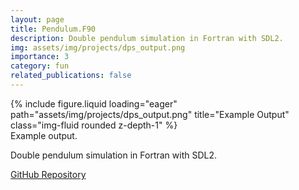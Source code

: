 ```yaml
---
layout: page
title: Pendulum.F90
description: Double pendulum simulation in Fortran with SDL2.
img: assets/img/projects/dps_output.png
importance: 3
category: fun
related_publications: false
---
```


<div class="row">
    <div class="col-sm mt-3 mt-md-0">
        {% include figure.liquid loading="eager" path="assets/img/projects/dps_output.png" title="Example Output" class="img-fluid rounded z-depth-1" %}
    </div>
</div>
<div class="caption">
    Example output.
</div>

Double pendulum simulation in Fortran with SDL2.


<a href="https://github.com/A713F3/Pendulum.F90/" target="_blank">
    <i class="fab fa-github"></i>
    GitHub Repository
</a>

